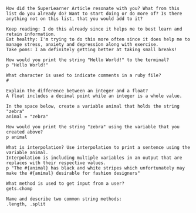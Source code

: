 

    How did the SuperLearner Article resonate with you? What from this list do you already do? Want to start doing or do more of? Is there anything not on this list, that you would add to it?

    Keep reading: I do this already since it helps me to best learn and retain information.
    Eat healthy: I'm trying to do this more often since it does help me to manage stress, anxiety and depression along with exercise.
    Take poms: I am definitely getting better at taking small breaks!

    How would you print the string "Hello World!" to the terminal?
    p "Hello World!"

    What character is used to indicate comments in a ruby file?
    #

    Explain the difference between an integer and a float?
    A float includes a decimal point while an integer is a whole value.

    In the space below, create a variable animal that holds the string "zebra"
    animal = "zebra"

    How would you print the string "zebra" using the variable that you created above?
    p animal

    What is interpolation? Use interpolation to print a sentence using the variable animal.
    Interpolation is including multiple variables in an output that are replaces with their respective values.
    p "The #{animal} has black and white stripes which unfortunately may make the #{animal} desirable for fashion designers"

    What method is used to get input from a user?
    gets.chomp

    Name and describe two common string methods:
    .length, .split
